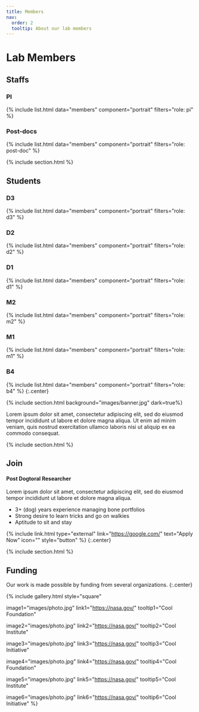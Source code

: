 ```yaml
---
title: Members
nav:
  order: 2
  tooltip: About our lab members
---
```


# <i class="fas fa-users"></i>Lab Members

## Staffs

### PI

{%
  include list.html
  data="members"
  component="portrait"
  filters="role: pi"
%}

### Post-docs

{%
  include list.html
  data="members"
  component="portrait"
  filters="role: post-doc"
%}

{% include section.html %}

## Students

### D3

{%
  include list.html
  data="members"
  component="portrait"
  filters="role: d3"
%}

### D2

{%
  include list.html
  data="members"
  component="portrait"
  filters="role: d2"
%}

### D1

{%
  include list.html
  data="members"
  component="portrait"
  filters="role: d1"
%}

### M2

{%
  include list.html
  data="members"
  component="portrait"
  filters="role: m2"
%}

### M1

{%
  include list.html
  data="members"
  component="portrait"
  filters="role: m1"
%}

### B4

{%
  include list.html
  data="members"
  component="portrait"
  filters="role: b4"
%}
{:.center}

{% include section.html background="images/banner.jpg" dark=true%}

Lorem ipsum dolor sit amet, consectetur adipiscing elit, sed do eiusmod tempor incididunt ut labore et dolore magna aliqua.
Ut enim ad minim veniam, quis nostrud exercitation ullamco laboris nisi ut aliquip ex ea commodo consequat.

{% include section.html %}

## Join

#### Post Dogtoral Researcher

Lorem ipsum dolor sit amet, consectetur adipiscing elit, sed do eiusmod tempor incididunt ut labore et dolore magna aliqua.

- 3+ (dog) years experience managing bone portfolios
- Strong desire to learn tricks and go on walkies
- Aptitude to sit and stay

{% include link.html type="external" link="https://google.com/" text="Apply Now" icon="" style="button" %}
{:.center}

{% include section.html %}

## Funding

Our work is made possible by funding from several organizations.
{:.center}

{%
  include gallery.html
  style="square"

  image1="images/photo.jpg"
  link1="https://nasa.gov/"
  tooltip1="Cool Foundation"

  image2="images/photo.jpg"
  link2="https://nasa.gov/"
  tooltip2="Cool Institute"

  image3="images/photo.jpg"
  link3="https://nasa.gov/"
  tooltip3="Cool Initiative"

  image4="images/photo.jpg"
  link4="https://nasa.gov/"
  tooltip4="Cool Foundation"

  image5="images/photo.jpg"
  link5="https://nasa.gov/"
  tooltip5="Cool Institute"

  image6="images/photo.jpg"
  link6="https://nasa.gov/"
  tooltip6="Cool Initiative"
%}
